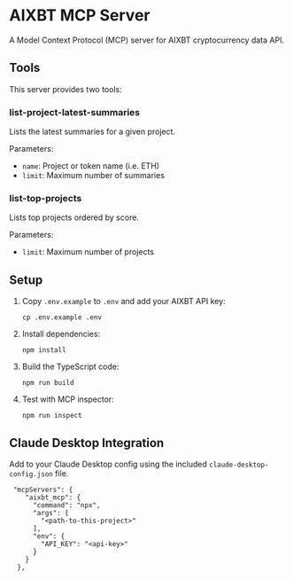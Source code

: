 # AIXBT MCP Server

A Model Context Protocol (MCP) server for AIXBT cryptocurrency data API.

## Tools

This server provides two tools:

### list-project-latest-summaries

Lists the latest summaries for a given project.

Parameters:
- `name`: Project or token name (i.e. ETH)
- `limit`: Maximum number of summaries

### list-top-projects

Lists top projects ordered by score.

Parameters:
- `limit`: Maximum number of projects

## Setup

1. Copy `.env.example` to `.env` and add your AIXBT API key:
   ```
   cp .env.example .env
   ```

2. Install dependencies:
   ```
   npm install
   ```

3. Build the TypeScript code:
   ```
   npm run build
   ```

4. Test with MCP inspector:
   ```
   npm run inspect
   ```

## Claude Desktop Integration

Add to your Claude Desktop config using the included `claude-desktop-config.json` file.
```
 "mcpServers": {
    "aixbt_mcp": {
      "command": "npx",
      "args": [
        "<path-to-this-project>"
      ],
      "env": {
        "API_KEY": "<api-key>"
      }
    }
  },
```
